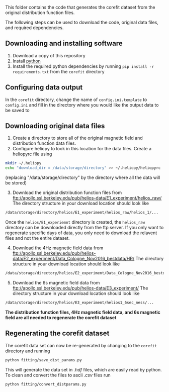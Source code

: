 This folder contains the code that generates the corefit dataset from the
original distribution function files.

The following steps can be used to download the code, original data files, and
required dependencies.

Downloading and installing software
-----------------------------------
1. Download a copy of this repository
2. Install [python](https://www.python.org/)
3. Install the required python dependencies by running
`pip install -r requirements.txt` from the `corefit` directory

Configuring data output
-----------------------
In the `corefit` directory, change the name of
`config.ini.template` to `config.ini` and fill in the directory where you
would like the output data to be saved to

Downloading original data files
-------------------------------
1. Create a directory to store all of the original magnetic field and
distribution function data files.
2. Configure heliopy to look in this location for the data files. Create
a heliopyrc file using
```bash
mkdir ~/.heliopy
echo "download_dir = /data/storage/directory" >> ~/.heliopy/heliopyrc
```
(replacing "/data/storage/directory" by the directory where all the data will
be stored)

3. Download the original distribution function files from ftp://apollo.ssl.berkeley.edu/pub/helios-data/E1_experiment/helios_raw/
The directory structure in your download location should look like
```bash
/data/storage/directory/helios/E1_experiment/helios_raw/helios_1/...
```
Once the `helios/E1_experiemnt` directory is created, the `helios_raw` directory
can be downloaded directly from the ftp server. If you only want to regenerate
specific days of data, you only need to download the relavent files and not the
entire dataset.

4. Download the 4Hz magnetic field data from ftp://apollo.ssl.berkeley.edu/pub/helios-data/E2_experiment/Data_Cologne_Nov2016_bestdata/HR/
The directory structure in your download location should look like
```bash
/data/storage/directory/helios/E2_experiment/Data_Cologne_Nov2016_bestdata/HR/helios_1/...
```

5. Download the 6s magnetic field data from ftp://apollo.ssl.berkeley.edu/pub/helios-data/E3_experiment/
The directory structure in your download location should look like
```bash
/data/storage/directory/helios/E3_experiment/helios1_6sec_ness/...
```

**The distribution function files, 4Hz magnetic field data, and 6s magnetic field
are all needed to regenerate the corefit dataset**


Regenerating the corefit dataset
--------------------------------
The corefit data set can now be re-generated by changing to the
`corefit` directory and running

```bash
python fitting/save_dist_params.py
```

This will generate the data set in *.hdf* files, which are easily read by python.
To clean and convert the files to ascii *.csv* files run

```bash
python fitting/convert_distparams.py
```
